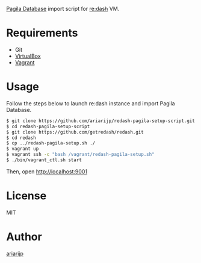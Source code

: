 [Pagila Database](http://pgfoundry.org/projects/dbsamples/) import script for [re:dash](http://redash.io/) VM.

# Requirements

* Git
* [VirtualBox](https://www.virtualbox.org/)
* [Vagrant](https://www.vagrantup.com/)

# Usage

Follow the steps below to launch re:dash instance and import Pagila Database.

```bash
$ git clone https://github.com/ariarijp/redash-pagila-setup-script.git
$ cd redash-pagila-setup-script
$ git clone https://github.com/getredash/redash.git
$ cd redash
$ cp ../redash-pagila-setup.sh ./
$ vagrant up
$ vagrant ssh -c "bash /vagrant/redash-pagila-setup.sh"
$ ./bin/vagrant_ctl.sh start
```

Then, open [http://localhost:9001](http://localhost:9001)

# License

MIT

# Author

[ariarijp](https://github.com/ariarijp)
